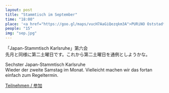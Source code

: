 ```yaml
---
layout: post
title: "Stammtisch im September"
time: "18:00"
place: '<a href="https://goo.gl/maps/vucH7AaGiQezqkm3A">PURiNO Oststadt</a>'
people: "15"
img: "sep.jpg"
---
```


「Japan-Stammtisch Karlsruhe」第六会  
先月と同様に第二土曜日です。これから第二土曜日を通例としようかな。

Sechster Japan-Stammtisch Karlsruhe  
Wieder der zweite Samstag im Monat. Vielleicht machen wir das fortan einfach zum Regeltermin.

[Teilnehmen / 参加](https://terminplaner4.dfn.de/ALiEIqDfGEdwf5k9)
